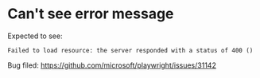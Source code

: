 # Can't see error message

Expected to see:

    Failed to load resource: the server responded with a status of 400 ()


Bug filed: https://github.com/microsoft/playwright/issues/31142
